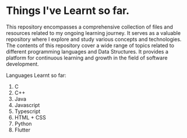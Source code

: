 # Things I've Learnt so far.

This repository encompasses a comprehensive collection of files and resources related to my ongoing learning journey. It serves as a valuable repository where I explore and study various concepts and technologies. The contents of this repository cover a wide range of topics related to different programming languages and Data Structures. It provides a platform for continuous learning and growth in the field of software development.

Languages Learnt so far:
1. C
2. C++
3. Java
4. Javascript
5. Typescript
6. HTML + CSS
7. Python
8. Flutter

